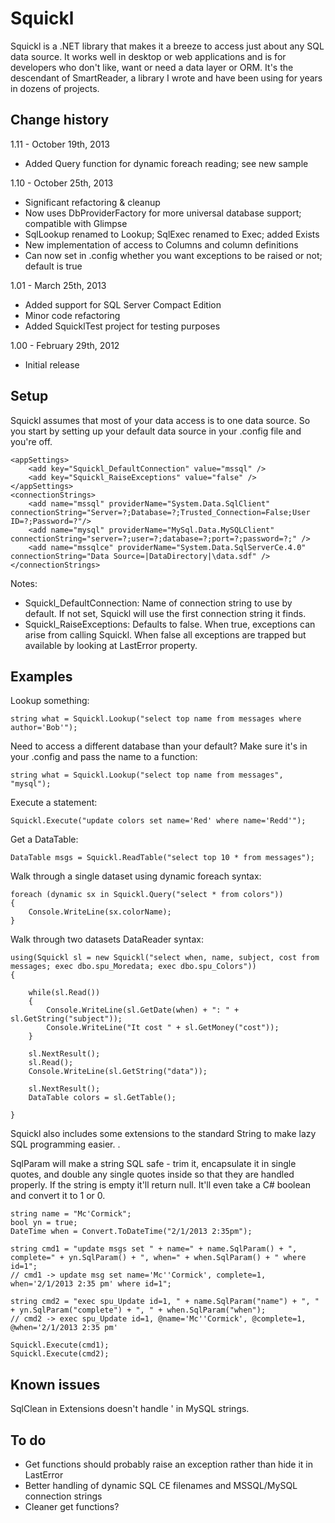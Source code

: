 Squickl 
=============================================================
Squickl is a .NET library that makes it a breeze to access just about any SQL data source.
It works well in desktop or web applications and is for developers who don't like, want or need
a data layer or ORM.
It's the descendant of SmartReader, a library I wrote and have been using for years in dozens of projects.


Change history
-------------------------------------------------------------

1.11 - October 19th, 2013
- Added Query function for dynamic foreach reading; see new sample

1.10 - October 25th, 2013
- Significant refactoring & cleanup
- Now uses DbProviderFactory for more universal database support; compatible with Glimpse
- SqlLookup renamed to Lookup; SqlExec renamed to Exec; added Exists
- New implementation of access to Columns and column definitions
- Can now set in .config whether you want exceptions to be raised or not; default is true

1.01 - March 25th, 2013
- Added support for SQL Server Compact Edition
- Minor code refactoring
- Added SquicklTest project for testing purposes

1.00 - February 29th, 2012
- Initial release


Setup
-------------------------------------------------------------
Squickl assumes that most of your data access is to one data source. So you start by setting up your default data source in your .config file and you're off.

	<appSettings>
		<add key="Squickl_DefaultConnection" value="mssql" />
		<add key="Squickl_RaiseExceptions" value="false" />
	</appSettings>
	<connectionStrings>
		<add name="mssql" providerName="System.Data.SqlClient" connectionString="Server=?;Database=?;Trusted_Connection=False;User ID=?;Password=?"/>
		<add name="mysql" providerName="MySql.Data.MySQLClient" connectionString="server=?;user=?;database=?;port=?;password=?;" />
	    <add name="mssqlce" providerName="System.Data.SqlServerCe.4.0" connectionString="Data Source=|DataDirectory|\data.sdf" />
	</connectionStrings>

Notes:

- Squickl_DefaultConnection: Name of connection string to use by default. If not set, Squickl will use the first connection string it finds.
- Squickl_RaiseExceptions: Defaults to false. When true, exceptions can arise from calling Squickl. When false all exceptions are trapped but available by looking at LastError property.



Examples
-------------------------------------------------------------
Lookup something:

	string what = Squickl.Lookup("select top name from messages where author='Bob'");

Need to access a different database than your default? Make sure it's in your .config and pass the name to a function:

	string what = Squickl.Lookup("select top name from messages", "mysql");

Execute a statement:

	Squickl.Execute("update colors set name='Red' where name='Redd'");

Get a DataTable:

	DataTable msgs = Squickl.ReadTable("select top 10 * from messages");

Walk through a single dataset using dynamic foreach syntax:

    foreach (dynamic sx in Squickl.Query("select * from colors"))
    {
        Console.WriteLine(sx.colorName);
    }

Walk through two datasets DataReader syntax:

	using(Squickl sl = new Squickl("select when, name, subject, cost from messages; exec dbo.spu_Moredata; exec dbo.spu_Colors"))
	{
	
		while(sl.Read())
		{
			Console.WriteLine(sl.GetDate(when) + ": " + sl.GetString("subject"));
			Console.WriteLine("It cost " + sl.GetMoney("cost"));
		}
		
		sl.NextResult();
		sl.Read();
		Console.WriteLine(sl.GetString("data"));
		
		sl.NextResult();
		DataTable colors = sl.GetTable();
		
	}


Squickl also includes some extensions to the standard String to make lazy SQL programming easier.  .

SqlParam will make a string SQL safe - trim it, encapsulate it in single quotes, and double any single quotes inside so that they are handled properly. If the string is empty it'll return null. It'll even take a C# boolean and convert it to 1 or 0.

	string name = "Mc'Cormick";                   
	bool yn = true; 
	DateTime when = Convert.ToDateTime("2/1/2013 2:35pm"); 
	
	string cmd1 = "update msgs set " + name=" + name.SqlParam() + ", complete=" + yn.SqlParam() + ", when=" + when.SqlParam() + " where id=1";
	// cmd1 -> update msg set name='Mc''Cormick', complete=1, when='2/1/2013 2:35 pm' where id=1";
	
	string cmd2 = "exec spu_Update id=1, " + name.SqlParam("name") + ", " + yn.SqlParam("complete") + ", " + when.SqlParam("when");
	// cmd2 -> exec spu_Update id=1, @name='Mc''Cormick', @complete=1, @when='2/1/2013 2:35 pm'
	
	Squickl.Execute(cmd1);
	Squickl.Execute(cmd2);


Known issues
-------------------------------------------------------------
SqlClean in Extensions doesn't handle \' in MySQL strings.


To do
-------------------------------------------------------------
- Get functions should probably raise an exception rather than hide it in LastError
- Better handling of dynamic SQL CE filenames and MSSQL/MySQL connection strings 
- Cleaner get functions?


